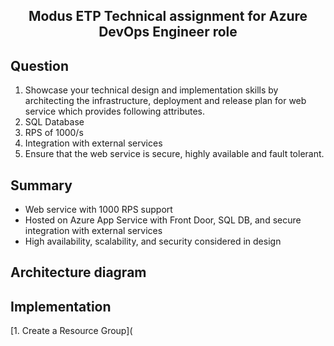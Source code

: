<div align ="center"><h2>Modus ETP Technical assignment for Azure DevOps Engineer role</h2></div>

## Question
1. Showcase your technical design and implementation skills by architecting the infrastructure, deployment and release plan for web service which provides following attributes.
2. SQL Database
3. RPS of 1000/s
4. Integration with external services
5. Ensure that the web service is secure, highly available and fault tolerant.

## Summary
* Web service with 1000 RPS support
* Hosted on Azure App Service with Front Door, SQL DB, and secure integration with external services
* High availability, scalability, and security considered in design

## Architecture diagram
## Implementation
[1. Create a Resource Group](
